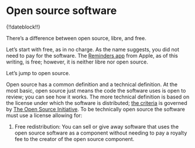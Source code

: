 # Open source software

{!!dateblock!!}

There’s a difference between open source, libre, and free.

Let’s start with free, as in no charge. As the name suggests, you did not need to pay for the software. The [Reminders app](https://en.m.wikipedia.org/wiki/Reminders_(Apple)) from Apple, as of this writing, is free; however, it is neither libre nor open source.

Let’s jump to open source.

Open source has a common definition and a technical definition. At the most basic, open source just means the code the software uses is open to review; you can see how it works. The more technical definition is based on the license under which the software is distributed; [the criteria](https://en.m.wikisource.org/wiki/The_Open_Source_Definition) is governed by [The Open Source Initiative](https://en.m.wikipedia.org/wiki/Open_Source_Initiative). To be technically open source the software must use a license allowing for:

1. Free redistribution: You can sell or give away software that uses the open source software as a component without needing to pay a royalty fee to the creator of the open source component. 
